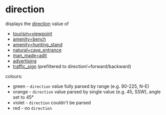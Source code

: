 # direction

displays the [direction](https://wiki.openstreetmap.org/wiki/Key:direction) value of

* [tourism=viewpoint](https://wiki.openstreetmap.org/wiki/Tag:tourism%3Dviewpoint)
* [amenity=bench](https://wiki.openstreetmap.org/wiki/Tag:amenity%3Dbench)
* [amenity=hunting_stand](https://wiki.openstreetmap.org/wiki/Tag:amenity%3Dhunting_stand)
* [natural=cave_entrance](https://wiki.openstreetmap.org/wiki/Tag:natural%3Dcave_entrance)
* [man_made=adit](https://wiki.openstreetmap.org/wiki/Tag:man_made%3Dadit)
* [advertising](https://wiki.openstreetmap.org/wiki/Key:advertising)
* [traffic_sign](https://wiki.openstreetmap.org/wiki/Key:traffic_sign) (prefiltered to direction!=forward/backward)

colours:

- green - `direction` value fully parsed by range (e.g. 90-225, N-E)
- orange - `direction` value parsed by single value (e.g. 45, SSW), angle set to 45°
- violet - `direction` couldn't be parsed
- red - no `direction`
